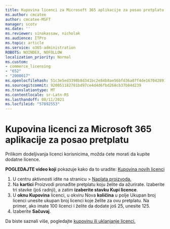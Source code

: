 ```yaml
---
title: Kupovina licenci za Microsoft 365 aplikacije za posao pretplatu
ms.author: cmcatee
author: cmcatee-MSFT
manager: scotv
ms.date: ''
ms.reviewer: sinakassaw, nicholak
ms.audience: ITPro
ms.topic: article
ms.service: o365-administration
ROBOTS: NOINDEX, NOFOLLOW
localization_priority: Normal
ms.custom:
- commerce_licensing
- "652"
- "2000017"
ms.openlocfilehash: 51c3e5ed3398b8d341bc2e84b8ae56bfd36a07f4de167042891a9ed606a94669
ms.sourcegitcommit: 920051182781bd97ce4d4d6fbd268cb37b84d239
ms.translationtype: MT
ms.contentlocale: sr-Latn-RS
ms.lasthandoff: 08/11/2021
ms.locfileid: "57892553"
---
```

# <a name="how-to-buy-licenses-for-your-microsoft-365-apps-for-business-subscription"></a>Kupovina licenci za Microsoft 365 aplikacije za posao pretplatu

Prilikom dodeljivanja licenci korisnicima, možda ćete morati da kupite dodatne licence.

**POGLEDAJTE video koji** pokazuje kako da to uradite: [Kupovina novih licenci](https://go.microsoft.com/fwlink/p/?linkid=2154857)
  
1. U centru aktivnosti idite na stranicu  >  [Naplata proizvoda.](https://go.microsoft.com/fwlink/p/?linkid=842054)
2. Na **kartici** Proizvodi pronađite pretplatu koju želite da ažurirate. Izaberite tri stavke (još radnji), a zatim **izaberite stavku Kupi licence**.
3. U **oknu Kupovina** licenci, u  okviru Nova **količina** u polje Ukupan broj licenci unesite ukupan broj licenci koje želite za ovu pretplatu. Na primer, ako imate 100 licenci i želite da dodate još 25, unesite 125.
4. Izaberite **Sačuvaj**.

Da biste saznali više, pogledajte [kupovinu ili uklanjanje licenci.](https://docs.microsoft.com/microsoft-365/commerce/licenses/buy-licenses)